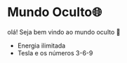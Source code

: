 # Mundo Oculto:globe_with_meridians:

olá! Seja bem vindo ao mundo oculto :wave:

- Energia ilimitada
- Tesla e os números 3-6-9